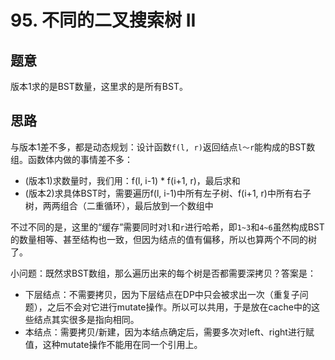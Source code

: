 # 95. 不同的二叉搜索树 II

## 题意

版本1求的是BST数量，这里求的是所有BST。

## 思路

与版本1差不多，都是动态规划：设计函数`f(l, r)`返回结点`l～r`能构成的BST数组。函数体内做的事情差不多：

- (版本1)求数量时，我们用：f(l, i-1) * f(i+1, r)，最后求和
- (版本2)求具体BST时，需要遍历f(l, i-1)中所有左子树、f(i+1, r)中所有右子树，两两组合（二重循环），最后放到一个数组中

不过不同的是，这里的“缓存”需要同时对`l`和`r`进行哈希，即`1~3`和`4~6`虽然构成BST的数量相等、甚至结构也一致，但因为结点的值有偏移，所以也算两个不同的树了。

小问题：既然求BST数组，那么遍历出来的每个树是否都需要深拷贝？答案是：

- 下层结点：不需要拷贝，因为下层结点在DP中只会被求出一次（重复子问题），之后不会对它进行mutate操作。所以可以共用，于是放在cache中的这些结点其实很多是指向相同。
- 本结点：需要拷贝/新建，因为本结点确定后，需要多次对left、right进行赋值，这种mutate操作不能用在同一个引用上。
